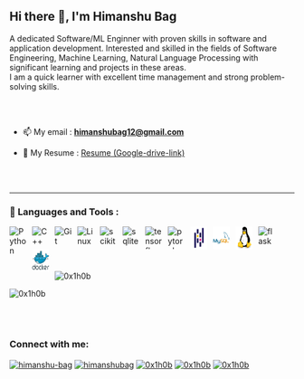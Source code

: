 
## Hi there 👋, I'm Himanshu Bag

A dedicated Software/ML Enginner with proven skills in software and application development. Interested and skilled in the fields of Software Engineering, Machine Learning, Natural Language Processing with significant learning and projects in these areas. <br>
I am a quick learner with excellent time management and strong problem-solving skills.

<br><br>
- 📫 My email : **himanshubag12@gmail.com**

- 📄 My Resume : [Resume (Google-drive-link)](https://drive.google.com/file/d/16uMmmAmQ6sOSRYb5HW52TukiRE6SjQSo/view?usp=sharing)

<br><br>

---

### 🧰 Languages and Tools :

<img align="left" alt="Python" width="30px" style="padding-right:10px;" src="https://cdn.jsdelivr.net/gh/devicons/devicon/icons/python/python-plain.svg" />
<img align="left" alt="C++" width="30px" style="padding-right:10px;" src="https://cdn.jsdelivr.net/gh/devicons/devicon/icons/cplusplus/cplusplus-line.svg" />
<img align="left" alt="Git" width="30px" style="padding-right:10px;" src="https://cdn.jsdelivr.net/gh/devicons/devicon/icons/git/git-original.svg" />
<img align="left" alt="Linux" width="30px" style="padding-right:10px;" src="https://cdn.jsdelivr.net/gh/devicons/devicon/icons/linux/linux-original.svg" />
<img align="left" alt="scikit-learn" width="30px" style="padding-right:10px;" src="https://upload.wikimedia.org/wikipedia/commons/0/05/Scikit_learn_logo_small.svg" alt="scikit_learn" width="40" height="40"/>
<img align="left" alt="sqlite" width="30px" style="padding-right:10px;" src="https://www.vectorlogo.zone/logos/sqlite/sqlite-icon.svg" alt="sqlite" width="40" height="40"/> </a> 
<img align="left" alt="tensorflow" width="30px" style="padding-right:10px;" src="https://www.vectorlogo.zone/logos/tensorflow/tensorflow-icon.svg" alt="tensorflow" width="40" height="40"/> </a>
<img align="left" alt="pytorch" width="30px" style="padding-right:10px;" src="https://www.vectorlogo.zone/logos/pytorch/pytorch-icon.svg" alt="pytorch" width="40" height="40"/>
<img align="left" alt="pandas" width="30px" style="padding-right:10px;" src="https://raw.githubusercontent.com/devicons/devicon/2ae2a900d2f041da66e950e4d48052658d850630/icons/pandas/pandas-original.svg" alt="pandas" width="40" height="40"/>
<img align="left" alt="mySql" width="30px" style="padding-right:10px;" src="https://raw.githubusercontent.com/devicons/devicon/master/icons/mysql/mysql-original-wordmark.svg" alt="mysql" width="40" height="40"/>
<img align="left" alt="linux" width="30px" style="padding-right:10px;" src="https://raw.githubusercontent.com/devicons/devicon/master/icons/linux/linux-original.svg" alt="linux" width="40" height="40"/>
<img align="left" alt="flask" width="30px" style="padding-right:10px;" src="https://www.vectorlogo.zone/logos/pocoo_flask/pocoo_flask-icon.svg" alt="flask" width="40" height="40"/>
<img align="left" alt="docker" width="30px" style="padding-right:10px;" src="https://raw.githubusercontent.com/devicons/devicon/master/icons/docker/docker-original-wordmark.svg" alt="docker" width="40" height="40"/>
<br />




<br><br>

<p>
&nbsp;<img align="left" src="https://github-readme-stats.vercel.app/api?username=0x1h0b&show_icons=true&locale=en&layout=compact" alt="0x1h0b" />

<img align="" src="https://github-readme-stats.vercel.app/api/top-langs?username=0x1h0b&show_icons=true&locale=en&layout=compact" alt="0x1h0b" /></p>

<br><br>

<h3 align="left">Connect with me:</h3>
<p align="left">
<a href="https://linkedin.com/in/himanshu-bag" target="blank"><img align="center" src="https://raw.githubusercontent.com/rahuldkjain/github-profile-readme-generator/master/src/images/icons/Social/linked-in-alt.svg" alt="himanshu-bag" height="30" width="40" /></a>
<a href="https://kaggle.com/himanshubag" target="blank"><img align="center" src="https://raw.githubusercontent.com/rahuldkjain/github-profile-readme-generator/master/src/images/icons/Social/kaggle.svg" alt="himanshubag" height="30" width="40" /></a>
<a href="https://www.hackerrank.com/0x1h0b" target="blank"><img align="center" src="https://raw.githubusercontent.com/rahuldkjain/github-profile-readme-generator/master/src/images/icons/Social/hackerrank.svg" alt="0x1h0b" height="30" width="40" /></a>
<a href="https://www.leetcode.com/0x1h0b" target="blank"><img align="center" src="https://raw.githubusercontent.com/rahuldkjain/github-profile-readme-generator/master/src/images/icons/Social/leet-code.svg" alt="0x1h0b" height="30" width="40" /></a>
<a href="https://www.hackerearth.com/0x1h0b" target="blank"><img align="center" src="https://raw.githubusercontent.com/rahuldkjain/github-profile-readme-generator/master/src/images/icons/Social/hackerearth.svg" alt="0x1h0b" height="30" width="40" /></a>
</p>


